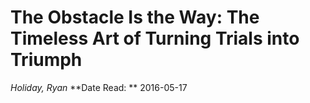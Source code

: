 # The Obstacle Is the Way: The Timeless Art of Turning Trials into Triumph 
*Holiday, Ryan*
**Date Read: ** 2016-05-17